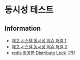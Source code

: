 # 동시성 테스트

## Information
- [재고 시스템 동시성 이슈 해결 1](https://velog.io/@kdmin0706/Java-Spring-%EC%9E%AC%EA%B3%A0%EC%8B%9C%EC%8A%A4%ED%85%9C%EC%9C%BC%EB%A1%9C-%EC%95%8C%EC%95%84%EB%B3%B4%EB%8A%94-%EB%8F%99%EC%8B%9C%EC%84%B1%EC%9D%B4%EC%8A%88-%ED%95%B4%EA%B2%B0%EB%B0%A9%EB%B2%951)  
- [재고 시스템 동시성 이슈 해결 2](https://velog.io/@kdmin0706/Java-Spring-%EC%9E%AC%EA%B3%A0%EC%8B%9C%EC%8A%A4%ED%85%9C%EC%9C%BC%EB%A1%9C-%EC%95%8C%EC%95%84%EB%B3%B4%EB%8A%94-%EB%8F%99%EC%8B%9C%EC%84%B1%EC%9D%B4%EC%8A%88-%ED%95%B4%EA%B2%B0%EB%B0%A9%EB%B2%952)  
- [redis 활용한 Distribute Lock 구현](https://velog.io/@kdmin0706/Redisson%EC%9D%84-%ED%99%9C%EC%9A%A9%ED%95%9C-%EB%B6%84%EC%82%B0%EB%9D%BD%EC%9C%BC%EB%A1%9C-%EB%8F%99%EC%8B%9C%EC%84%B1-%EC%B2%98%EB%A6%AC)